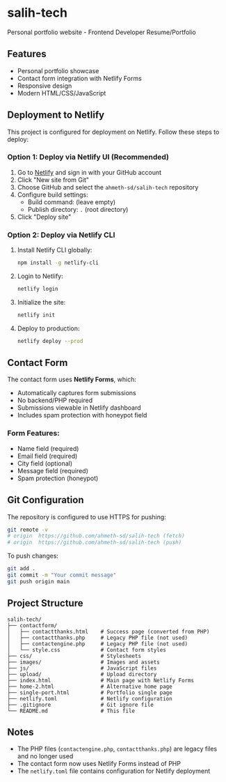 # salih-tech

Personal portfolio website - Frontend Developer Resume/Portfolio

## Features

- Personal portfolio showcase
- Contact form integration with Netlify Forms
- Responsive design
- Modern HTML/CSS/JavaScript

## Deployment to Netlify

This project is configured for deployment on Netlify. Follow these steps to deploy:

### Option 1: Deploy via Netlify UI (Recommended)

1. Go to [Netlify](https://www.netlify.com/) and sign in with your GitHub account
2. Click "New site from Git"
3. Choose GitHub and select the `ahmeth-sd/salih-tech` repository
4. Configure build settings:
   - Build command: (leave empty)
   - Publish directory: `.` (root directory)
5. Click "Deploy site"

### Option 2: Deploy via Netlify CLI

1. Install Netlify CLI globally:
   ```bash
   npm install -g netlify-cli
   ```

2. Login to Netlify:
   ```bash
   netlify login
   ```

3. Initialize the site:
   ```bash
   netlify init
   ```

4. Deploy to production:
   ```bash
   netlify deploy --prod
   ```

## Contact Form

The contact form uses **Netlify Forms**, which:
- Automatically captures form submissions
- No backend/PHP required
- Submissions viewable in Netlify dashboard
- Includes spam protection with honeypot field

### Form Features:
- Name field (required)
- Email field (required)
- City field (optional)
- Message field (required)
- Spam protection (honeypot)

## Git Configuration

The repository is configured to use HTTPS for pushing:
```bash
git remote -v
# origin  https://github.com/ahmeth-sd/salih-tech (fetch)
# origin  https://github.com/ahmeth-sd/salih-tech (push)
```

To push changes:
```bash
git add .
git commit -m "Your commit message"
git push origin main
```

## Project Structure

```
salih-tech/
├── contactform/
│   ├── contactthanks.html    # Success page (converted from PHP)
│   ├── contactthanks.php     # Legacy PHP file (not used)
│   ├── contactengine.php     # Legacy PHP file (not used)
│   └── style.css             # Contact form styles
├── css/                      # Stylesheets
├── images/                   # Images and assets
├── js/                       # JavaScript files
├── upload/                   # Upload directory
├── index.html                # Main page with Netlify Forms
├── home-2.html               # Alternative home page
├── single-port.html          # Portfolio single page
├── netlify.toml              # Netlify configuration
├── .gitignore                # Git ignore file
└── README.md                 # This file
```

## Notes

- The PHP files (`contactengine.php`, `contactthanks.php`) are legacy files and no longer used
- The contact form now uses Netlify Forms instead of PHP
- The `netlify.toml` file contains configuration for Netlify deployment
